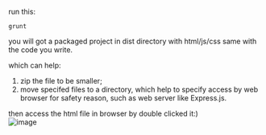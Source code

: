 run this:
```
grunt
```
you will got a packaged project in dist directory with html/js/css same with the code you write.

which can help:
1. zip the file to be smaller;
2. move specifed files to a directory, which help to specify access by web browser for safety reason, such as web server like Express.js.

then access the html file in browser by double clicked it:)  
![image](https://github.com/FelicityAmiao/test-grunt/assets/40057410/c5003238-125d-4f04-8f63-8a3537e7cb35)
